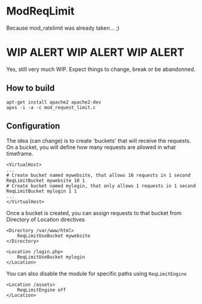 # ModReqLimit
Because mod_ratelimit was already taken... ;) 

# WIP ALERT WIP ALERT WIP ALERT
Yes, still very much WIP. Expect things to change, break or be abandonned.

## How to build

```
apt-get install apache2 apache2-dev
apxs -i -a -c mod_request_limit.c
```

## Configuration
The idea (can change) is to create 'buckets' that will receive the requests. On a bucket, you will define how many requests are allowed in what timeframe.
```
<VirtualHost>
...
# Create bucket named mywebsite, that allows 10 requests in 1 second
ReqLimitBucket mywebsite 10 1
# Create bucket named mylogin, that only allows 1 requests in 1 second
ReqLimitBucket mylogin 1 1
...
</VirtualHost>
```

Once a bucket is created, you can assign requests to that bucket from Directory of Location directives
```
<Directory /var/www/html>
    ReqLimitUseBucket mywebsite
</Directory>

<Location /login.php>
    ReqLimitUseBucket mylogin
</Location>
```

You can also disable the module for specific paths using `ReqLimitEngine`
```
<Location /assets>
    ReqLimitEngine off
</Location>
```

